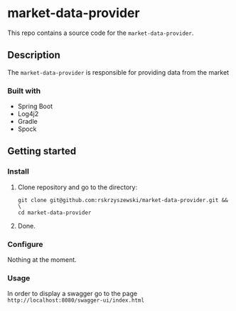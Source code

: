 # market-data-provider
This repo contains a source code for the `market-data-provider`.

## Description

The `market-data-provider` is responsible for providing data from the market

### Built with

- Spring Boot
- Log4j2
- Gradle
- Spock

## Getting started


### Install

1. Clone repository and go to the directory:
    ```shell
    git clone git@github.com:rskrzyszewski/market-data-provider.git && \
    cd market-data-provider
    ```

2. Done.

### Configure

Nothing at the moment.

### Usage

In order to display a swagger go to the page `http://localhost:8080/swagger-ui/index.html`

